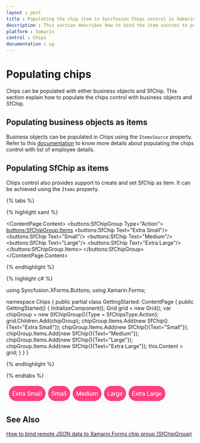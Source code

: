```yaml
---
layout : post
title : Populating the chip item in Syncfusion Chips control in Xamarin.Forms.
description : This section describes how to bind the item sources to populate items in the chips and populating collection of SfChip in chips.
platform : Xamarin
control : Chips
documentation : ug
---
```


# Populating chips

Chips can be populated with either business objects and SfChip. This section explain how to populate the chips control with business objects and SfChip.

## Populating business objects as items

Business objects can be populated in Chips using the `ItemsSource` property.
Refer to this [documentation](https://help.syncfusion.com/xamarin/chips/getting-started#set-layout-for-the-control) to know more details about populating the chips control with list of employee details.

## Populating SfChip as items

Chips control also provides support to create and set SfChip as item. It can be achieved using the `Items` property.

{% tabs %}

{% highlight xaml %}

<ContentPage
    xmlns="http://xamarin.com/schemas/2014/forms"
    xmlns:buttons="clr-namespace:Syncfusion.XForms.Buttons;assembly=Syncfusion.Buttons.XForms"
    xmlns:x="http://schemas.microsoft.com/winfx/2009/xaml"
    xmlns:local="clr-namespace:Chips"
    x:Class="Chips.GettingStarted">
	<ContentPage.Content>
		<buttons:SfChipGroup Type="Action">
			<buttons:SfChipGroup.Items>
				<buttons:SfChip Text="Extra Small"/>
				<buttons:SfChip Text="Small"/>
				<buttons:SfChip Text="Medium"/>
				<buttons:SfChip Text="Large"/>
				<buttons:SfChip Text="Extra Large"/>
			</buttons:SfChipGroup.Items>
		</buttons:SfChipGroup>
	</ContentPage.Content>
</ContentPage>

	
{% endhighlight %}

{% highlight c# %}

using Syncfusion.XForms.Buttons;
using Xamarin.Forms;

namespace Chips
{
	public partial class GettingStarted: ContentPage
	{
		public GettingStarted()
		{
			InitializeComponent();
			Grid grid = new Grid();
			var chipGroup = new SfChipGroup(){Type = SfChipsType.Action};
			grid.Children.Add(chipGroup);
			chipGroup.Items.Add(new SfChip(){Text="Extra Small"});
			chipGroup.Items.Add(new SfChip(){Text="Small"});
			chipGroup.Items.Add(new SfChip(){Text="Medium"});
			chipGroup.Items.Add(new SfChip(){Text="Large"});
			chipGroup.Items.Add(new SfChip(){Text="Extra Large"});
			this.Content = grid;
		}
	}
}

{% endhighlight %}

{% endtabs %}

![Collection of items to chip group](images/items/chips_items.png)

## See Also

[How to bind remote JSON data to Xamarin.Forms chip group (SfChipGroup)](https://www.syncfusion.com/kb/11370/how-to-bind-remote-json-data-to-xamarin-forms-chip-group-sfchipgroup)

